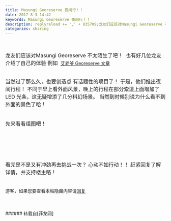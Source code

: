 ```yaml
---
title: Masungi Georeserve 夜间行！！
date: 2017-8-3 14:42
keywords: Masungi Georeserve 夜间行！！
description: replyreload += ',' + 835709;龙友们应该对Masungi Georeserve 不太陌生了吧！  也有好几位龙友介绍了自己的体验 例如  艾老爷 Georeserve 文章当然过了那么久，也要创造点 有话题性的项目了！ 于是，他们推出夜间行程！ 不同于早上看外面风景，晚上的行程在部分索道上面增加了LED 光条，这无疑增添了几分科幻场景。 当然到时候别说为什么看不到外面的景色了哈！先来看看组图吧！看完是不是又有冲劲再去挑战一次？ 心动不如行动！！ 赶紧回复了解详情，并支持楼主咯！游客，如果您要查看本帖隐藏内容请回复
categories: sharing
---
```

<td class="t_f" id="postmessage_835709">

<script type="24ab6f5e5257bf8113d9193c-text/javascript">replyreload += ',' + 835709;</script><br/>
<br/>
<font size="3">龙友们应该对Masungi Georeserve 不太陌生了吧！  也有好几位龙友介绍了自己的体验 例如  </font><a href="http://www.flw.ph/forum.php?mod=viewthread&amp;tid=86250&amp;highlight=Masungi" target="_blank">艾老爷 Georeserve 文章</a><br/>
<br/>
<img alt="" border="0" class="zoom" data-cf-modified-24ab6f5e5257bf8113d9193c-="" file="https://scontent.fmnl9-1.fna.fbcdn.net/v/t1.0-9/12144881_1697265813892976_2633469197125261489_n.png?oh=c85b02548521d3750c6e92ba54ac5d6d&amp;oe=5A301377" id="aimg_onphS" lazyloadthumb="1" onclick="" onmouseover="" src="https://scontent.fmnl9-1.fna.fbcdn.net/v/t1.0-9/12144881_1697265813892976_2633469197125261489_n.png?oh=c85b02548521d3750c6e92ba54ac5d6d&amp;oe=5A301377"/><br/>
<br/>
<font size="3">当然过了那么久，也要创造点 有话题性的项目了！ 于是，他们推出夜间行程！ 不同于早上看外面风景，晚上的行程在部分索道上面增加了LED 光条，这无疑增添了几分科幻场景。 当然到时候别说为什么看不到外面的景色了哈！</font><br/>
<font size="3"><br/>
</font><br/>
<font size="3">先来看看组图吧！</font><br/>
<br/>
<img alt="" border="0" class="zoom" data-cf-modified-24ab6f5e5257bf8113d9193c-="" file="https://scontent.fmnl9-1.fna.fbcdn.net/v/t1.0-9/20526342_2035971500022404_5690591136244621398_n.jpg?oh=ad5a3b7bb9b80f2a45f740a2c8b8634d&amp;oe=59FADC00" id="aimg_YZi70" lazyloadthumb="1" onclick="" onmouseover="" src="https://scontent.fmnl9-1.fna.fbcdn.net/v/t1.0-9/20526342_2035971500022404_5690591136244621398_n.jpg?oh=ad5a3b7bb9b80f2a45f740a2c8b8634d&amp;oe=59FADC00"/><br/>
<br/>
<img alt="" border="0" class="zoom" data-cf-modified-24ab6f5e5257bf8113d9193c-="" file="https://scontent.fmnl9-1.fna.fbcdn.net/v/t1.0-9/20620775_2035971496689071_1488864895731864240_n.jpg?oh=6e0ee727c77b4ded0108afaf79c443b4&amp;oe=59EAADA9" id="aimg_uMN2k" lazyloadthumb="1" onclick="" onmouseover="" src="https://scontent.fmnl9-1.fna.fbcdn.net/v/t1.0-9/20620775_2035971496689071_1488864895731864240_n.jpg?oh=6e0ee727c77b4ded0108afaf79c443b4&amp;oe=59EAADA9"/><br/>
<br/>
<img alt="" border="0" class="zoom" data-cf-modified-24ab6f5e5257bf8113d9193c-="" file="https://scontent.fmnl9-1.fna.fbcdn.net/v/t1.0-9/20479989_2035971493355738_5999335100341974937_n.jpg?oh=4dceef7dcf11c4f80d02214f18439177&amp;oe=59ED359E" id="aimg_WWh1c" lazyloadthumb="1" onclick="" onmouseover="" src="https://scontent.fmnl9-1.fna.fbcdn.net/v/t1.0-9/20479989_2035971493355738_5999335100341974937_n.jpg?oh=4dceef7dcf11c4f80d02214f18439177&amp;oe=59ED359E"/><br/>
<br/>
<img alt="" border="0" class="zoom" data-cf-modified-24ab6f5e5257bf8113d9193c-="" file="https://scontent.fmnl9-1.fna.fbcdn.net/v/t1.0-9/20476321_2035971533355734_8919102143191755179_n.jpg?oh=deb403ef63213f71b15f9e967a5aa516&amp;oe=59EBF7F6" id="aimg_CEYj2" lazyloadthumb="1" onclick="" onmouseover="" src="https://scontent.fmnl9-1.fna.fbcdn.net/v/t1.0-9/20476321_2035971533355734_8919102143191755179_n.jpg?oh=deb403ef63213f71b15f9e967a5aa516&amp;oe=59EBF7F6"/><br/>
<font size="3"><br/>
</font><br/>
<font size="3">看完是不是又有冲劲再去挑战一次？ 心动不如行动！！ 赶紧回复了解详情，并支持楼主咯！</font><br/>
<font size="3"><br/>
</font><br/>
<div class="locked">游客，如果您要查看本帖隐藏内容请<a data-cf-modified-24ab6f5e5257bf8113d9193c-="" href="forum.php?mod=post&amp;action=reply&amp;fid=47&amp;tid=243405" onclick="if (!window.__cfRLUnblockHandlers) return false; showWindow('reply', this.href)">回复</a></div><br/>
<br/>
<br/>
</td>
###### 转载自[菲龙网]